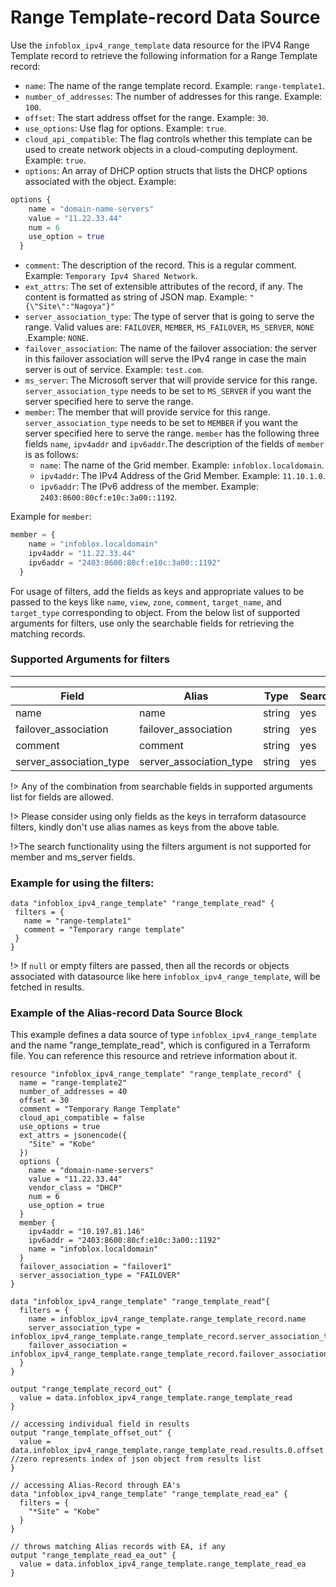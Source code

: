 # Range Template-record Data Source

Use the `infoblox_ipv4_range_template` data resource for the IPV4 Range Template record to retrieve the following information for a Range Template record:

* `name`: The name of the range template record. Example: `range-template1`.
* `number_of_addresses`: The number of addresses for this range. Example: `100`.
* `offset`: The start address offset for the range. Example: `30`.
* `use_options`: Use flag for options. Example: `true`.
* `cloud_api_compatible`: The flag controls whether this template can be used to create network objects in a cloud-computing deployment. Example: `true`.
* `options`: An array of DHCP option structs that lists the DHCP options associated with the object. Example:
```terraform
options { 
    name = "domain-name-servers"
    value = "11.22.33.44"
    num = 6
    use_option = true
  }
```
* `comment`: The description of the record. This is a regular comment. Example: `Temporary Ipv4 Shared Network`.
* `ext_attrs`: The set of extensible attributes of the record, if any. The content is formatted as string of JSON map. Example: `"{\"Site\":"Nagoya"}"`
* `server_association_type`: The type of server that is going to serve the range. Valid values are: `FAILOVER`, `MEMBER`, `MS_FAILOVER`, `MS_SERVER`, `NONE` .Example: `NONE`.
* `failover_association`: The name of the failover association: the server in this failover association will serve the IPv4 range in case the main server is out of service. Example: `test.com`.
* `ms_server`: The Microsoft server that will provide service for this range. `server_association_type` needs to be set to `MS_SERVER` if you want the server specified here to serve the range.
* `member`: The member that will provide service for this range. `server_association_type` needs to be set to `MEMBER` if you want the server specified here to serve the range. `member` has the following three fields `name`, `ipv4addr` and `ipv6addr`.The description of the fields of `member` is as follows:
  * `name`: The name of the Grid member. Example: `infoblox.localdomain`.
  * `ipv4addr`: The IPv4 Address of the Grid Member. Example: `11.10.1.0`.
  * `ipv6addr`: The IPv6 address of the member. Example: `2403:8600:80cf:e10c:3a00::1192`.

Example for `member`:
```terraform
member = { 
    name = "infoblox.localdomain"
    ipv4addr = "11.22.33.44"
    ipv6addr = "2403:8600:80cf:e10c:3a00::1192"
  }
```

For usage of filters, add the fields as keys and appropriate values to be passed to the keys like `name`, `view`, `zone`, `comment`, `target_name`, and `target_type`  corresponding to object.
From the below list of supported arguments for filters,  use only the searchable fields for retrieving the matching records.

### Supported Arguments for filters

-----
| Field                   | Alias                   | Type   | Searchable |
|-------------------------|-------------------------|--------|------------|
| name                    | name                    | string | yes        |
| failover_association    | failover_association    | string | yes        |
| comment                 | comment                 | string | yes        |
| server_association_type | server_association_type | string | yes        |

!> Any of the combination from searchable fields in supported arguments list for fields are allowed.

!> Please consider using only fields as the keys in terraform datasource filters, kindly don't use alias names as keys from the above table.

!>The search functionality using the filters argument is not supported for member and ms_server fields.

### Example for using the filters:
 ```hcl
data "infoblox_ipv4_range_template" "range_template_read" {
  filters = {
    name = "range-template1"
    comment = "Temporary range template"
  }
}
 ```

!> If `null` or empty filters are passed, then all the records or objects associated with datasource like here `infoblox_ipv4_range_template`, will be fetched in results.

### Example of the Alias-record Data Source Block

This example defines a data source of type `infoblox_ipv4_range_template` and the name "range_template_read", which is configured in a Terraform file.
You can reference this resource and retrieve information about it.

```hcl
resource "infoblox_ipv4_range_template" "range_template_record" {
  name = "range-template2"
  number_of_addresses = 40
  offset = 30
  comment = "Temporary Range Template"
  cloud_api_compatible = false
  use_options = true
  ext_attrs = jsonencode({
    "Site" = "Kobe"
  })
  options {
    name = "domain-name-servers"
    value = "11.22.33.44"
    vendor_class = "DHCP"
    num = 6
    use_option = true
  }
  member {
    ipv4addr = "10.197.81.146"
    ipv6addr = "2403:8600:80cf:e10c:3a00::1192"
    name = "infoblox.localdomain"
  }
  failover_association = "failover1"
  server_association_type = "FAILOVER"
}

data "infoblox_ipv4_range_template" "range_template_read"{
  filters = {
    name = infoblox_ipv4_range_template.range_template_record.name
    server_association_type = infoblox_ipv4_range_template.range_template_record.server_association_type
    failover_association = infoblox_ipv4_range_template.range_template_record.failover_association
  }
}

output "range_template_record_out" {
  value = data.infoblox_ipv4_range_template.range_template_read
}

// accessing individual field in results
output "range_template_offset_out" {
  value = data.infoblox_ipv4_range_template.range_template_read.results.0.offset //zero represents index of json object from results list
}

// accessing Alias-Record through EA's
data "infoblox_ipv4_range_template" "range_template_read_ea" {
  filters = {
    "*Site" = "Kobe"
  }
}

// throws matching Alias records with EA, if any
output "range_template_read_ea_out" {
  value = data.infoblox_ipv4_range_template.range_template_read_ea
}
```
